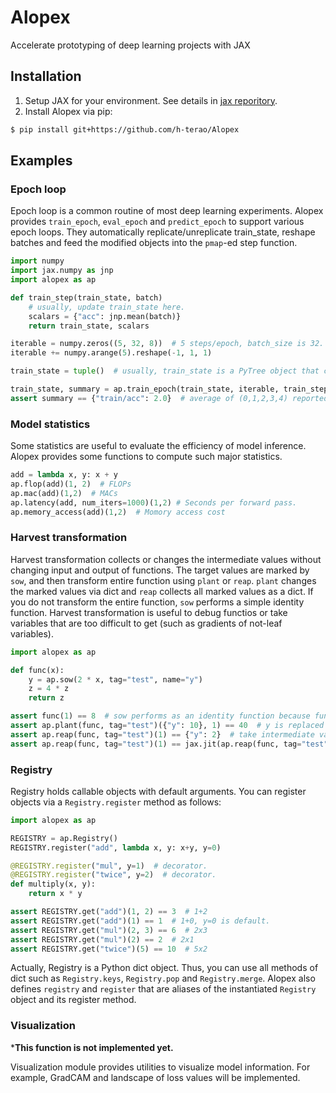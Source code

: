 # Alopex

Accelerate prototyping of deep learning projects with JAX


## Installation

1. Setup JAX for your environment. See details in [jax reporitory](https://github.com/google/jax#installation).
2. Install Alopex via pip:
```bash
$ pip install git+https://github.com/h-terao/Alopex
```

## Examples

### Epoch loop

Epoch loop is a common routine of most deep learning experiments. Alopex provides `train_epoch`, `eval_epoch` and `predict_epoch` to support various epoch loops. They automatically replicate/unreplicate train_state, reshape batches and feed the modified objects into the `pmap`-ed step function.

```python
import numpy
import jax.numpy as jnp
import alopex as ap

def train_step(train_state, batch)
    # usually, update train_state here.
    scalars = {"acc": jnp.mean(batch)}
    return train_state, scalars

iterable = numpy.zeros((5, 32, 8))  # 5 steps/epoch, batch_size is 32.
iterable += numpy.arange(5).reshape(-1, 1, 1)

train_state = tuple()  # usually, train_state is a PyTree object that contains states of model, optimizer and others.

train_state, summary = ap.train_epoch(train_state, iterable, train_step, prefix="train/")
assert summary == {"train/acc": 2.0}  # average of (0,1,2,3,4) reported as scalars.
```

### Model statistics

Some statistics are useful to evaluate the efficiency of model inference. Alopex provides some functions to compute such major statistics.

```python
add = lambda x, y: x + y
ap.flop(add)(1, 2)  # FLOPs
ap.mac(add)(1,2)  # MACs
ap.latency(add, num_iters=1000)(1,2) # Seconds per forward pass.
ap.memory_access(add)(1,2)  # Momory access cost
```


### Harvest transformation

Harvest transformation collects or changes the intermediate values without changing input and output of functions.
The target values are marked by `sow`, and then transform entire function using `plant` or `reap`. `plant` changes the marked values via dict and `reap` collects all marked values as a dict. If you do not transform the entire function, `sow` performs a simple identity function. Harvest transformation is useful to debug functios or take variables that are too difficult to get (such as gradients of not-leaf variables).

```python
import alopex as ap

def func(x):
    y = ap.sow(2 * x, tag="test", name="y")
    z = 4 * z
    return z

assert func(1) == 8  # sow performs as an identity function because func is not transformed by any harvest transformations.
assert ap.plant(func, tag="test")({"y": 10}, 1) == 40  # y is replaced with 10.
assert ap.reap(func, tag="test")(1) == {"y": 2}  # take intermediate variables.
assert ap.reap(func, tag="test")(1) == jax.jit(ap.reap(func, tag="test"))(1)  # NOTE: harvest transformations are jit-able.
```

### Registry

Registry holds callable objects with default arguments. You can register objects via a `Registry.register` method as follows:

```python
import alopex as ap

REGISTRY = ap.Registry()
REGISTRY.register("add", lambda x, y: x+y, y=0)

@REGISTRY.register("mul", y=1)  # decorator.
@REGISTRY.register("twice", y=2)  # decorator.
def multiply(x, y):
    return x * y

assert REGISTRY.get("add")(1, 2) == 3  # 1+2
assert REGISTRY.get("add")(1) == 1  # 1+0, y=0 is default.
assert REGISTRY.get("mul")(2, 3) == 6  # 2x3
assert REGISTRY.get("mul")(2) == 2  # 2x1
assert REGISTRY.get("twice")(5) == 10  # 5x2
```

Actually, Registry is a Python dict object. Thus, you can use all methods of dict such as `Registry.keys`, `Registry.pop` and `Registry.merge`. Alopex also defines `registry` and `register` that are aliases of the instantiated `Registry` object and its register method.


### Visualization

***This function is not implemented yet.**

Visualization module provides utilities to visualize model information. For example, GradCAM and landscape of loss values will be implemented.

